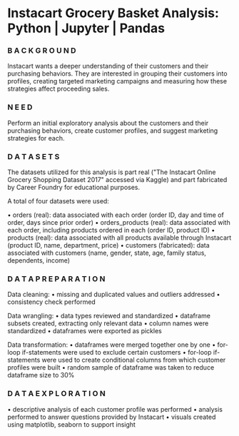 # Instacart Grocery Basket Analysis: Python | Jupyter | Pandas

### B A C K G R O U N D
Instacart wants a deeper understanding of their customers and their purchasing behaviors. They are interested in grouping their customers into profiles, creating targeted marketing campaigns and measuring how these strategies affect proceeding sales. 

### N E E D
Perform an initial exploratory analysis about the customers and their purchasing behaviors, create customer profiles, and suggest marketing strategies for each.

### D A T A S E T S
The datasets utilized for this analysis is part real ("The Instacart Online Grocery Shopping Dataset 2017" accessed via Kaggle) and part fabricated by Career Foundry for educational purposes. 

A total of four datasets were used:

   • orders (real): 
       data associated with each order
       (order ID, day and time of order, days since prior order)
   • orders_products (real): 
       data associated with each order, including products ordered in each
       (order ID, product ID)
   • products (real): 
       data associated with all products available through Instacart
       (product ID, name, department, price)
   • customers (fabricated):
       data associated with customers
       (name, gender, state, age, family status, dependents, income) 

### D A T A   P R E P A R A T I O N
Data cleaning:
   • missing and duplicated values and outliers addressed
   • consistency check performed 

Data wrangling:
   • data types reviewed and standardized 
   • dataframe subsets created, extracting only relevant data 
   • column names were standardized 
   • dataframes were exported as pickles 

Data transformation: 
   • dataframes were merged together one by one 
   • for-loop if-statements were used to exclude certain customers 
   • for-loop if-statements were used to create conditional columns from which customer profiles were built 
   • random sample of dataframe was taken to reduce dataframe size to 30%

### D A T A   E X P L O R A T I O N
   • descriptive analysis of each customer profile was performed 
   • analysis performed to answer questions provided by Instacart 
   • visuals created using matplotlib, seaborn to support insight  
